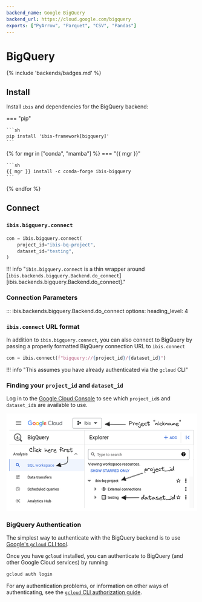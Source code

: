 ```yaml
---
backend_name: Google BigQuery
backend_url: https://cloud.google.com/bigquery
exports: ["PyArrow", "Parquet", "CSV", "Pandas"]
---
```


# BigQuery

{% include 'backends/badges.md' %}

## Install

Install `ibis` and dependencies for the BigQuery backend:

=== "pip"

    ```sh
    pip install 'ibis-framework[bigquery]'
    ```

{% for mgr in ["conda", "mamba"] %}
=== "{{ mgr }}"

    ```sh
    {{ mgr }} install -c conda-forge ibis-bigquery
    ```

{% endfor %}

## Connect

### `ibis.bigquery.connect`

```python
con = ibis.bigquery.connect(
    project_id="ibis-bq-project",
    dataset_id="testing",
)
```

<!-- prettier-ignore-start -->
!!! info "`ibis.bigquery.connect` is a thin wrapper around [`ibis.backends.bigquery.Backend.do_connect`][ibis.backends.bigquery.Backend.do_connect]."
<!-- prettier-ignore-end -->

### Connection Parameters

<!-- prettier-ignore-start -->
::: ibis.backends.bigquery.Backend.do_connect
    options:
      heading_level: 4
<!-- prettier-ignore-end -->

### `ibis.connect` URL format

In addition to `ibis.bigquery.connect`, you can also connect to BigQuery by
passing a properly formatted BigQuery connection URL to `ibis.connect`

```python
con = ibis.connect(f"bigquery://{project_id}/{dataset_id}")
```

<!-- prettier-ignore-start -->
!!! info "This assumes you have already authenticated via the `gcloud` CLI"
<!-- prettier-ignore-end -->

### Finding your `project_id` and `dataset_id`

Log in to the [Google Cloud Console](https://console.cloud.google.com/bigquery)
to see which `project_id`s and `dataset_id`s are available to use.

![bigquery_ids](./images/bigquery_connect.png)

### BigQuery Authentication

The simplest way to authenticate with the BigQuery backend is to use [Google's `gcloud` CLI tool](https://cloud.google.com/sdk/docs/install-sdk).

Once you have `gcloud` installed, you can authenticate to BigQuery (and other Google Cloud services) by running

```sh
gcloud auth login
```

For any authentication problems, or information on other ways of authenticating,
see the [`gcloud` CLI authorization
guide](https://cloud.google.com/sdk/docs/authorizing).
